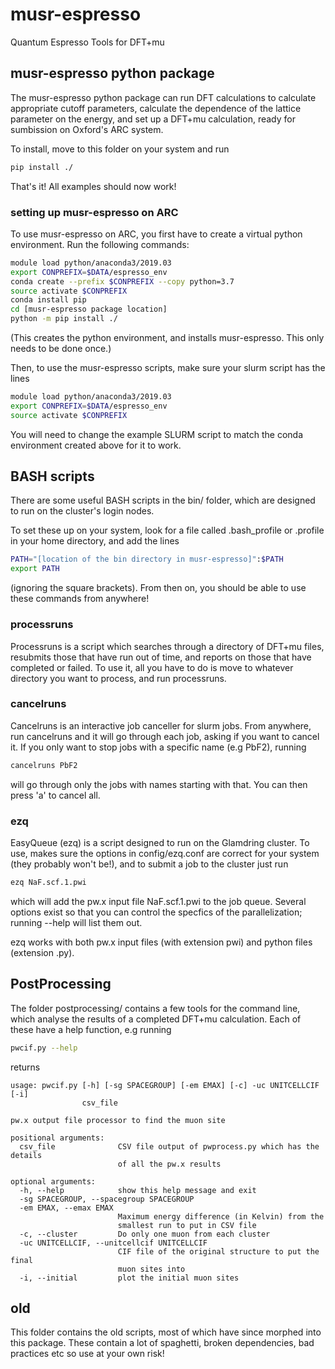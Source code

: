 # musr-espresso
Quantum Espresso Tools for DFT+mu

## musr-espresso python package
The musr-espresso python package can run DFT calculations to calculate appropriate cutoff parameters, calculate the dependence of the lattice parameter 
on the energy, and set up a DFT+mu calculation, ready for sumbission on Oxford's ARC system.

To install, move to this folder on your system and run
```bash
pip install ./
```
That's it! All examples should now work!

### setting up musr-espresso on ARC
To use musr-espresso on ARC, you first have to create a virtual python environment. Run the following commands:
```bash
module load python/anaconda3/2019.03
export CONPREFIX=$DATA/espresso_env
conda create --prefix $CONPREFIX --copy python=3.7
source activate $CONPREFIX
conda install pip
cd [musr-espresso package location]
python -m pip install ./
```
(This creates the python environment, and installs musr-espresso. This only needs to be done once.)

Then, to use the musr-espresso scripts, make sure your slurm script has the lines
```bash
module load python/anaconda3/2019.03
export CONPREFIX=$DATA/espresso_env
source activate $CONPREFIX
```

You will need to change the example SLURM script to match the conda environment created above for it to work.

## BASH scripts
There are some useful BASH scripts in the bin/ folder, which are designed to run on the cluster's login nodes. 

To set these up on your system, look for a file called .bash_profile or .profile in your home directory, and 
add the lines
```bash
PATH="[location of the bin directory in musr-espresso]":$PATH
export PATH
```
(ignoring the square brackets). From then on, you should be able to use these commands from anywhere!

### processruns
Processruns is a script which searches through a directory of DFT+mu files, resubmits those that have run out of time,
and reports on those that have completed or failed. To use it, all you have to do is move to whatever directory you 
want to process, and run processruns. 

### cancelruns
Cancelruns is an interactive job canceller for slurm jobs. From anywhere, run cancelruns and it will go through each job, 
asking if you want to cancel it. If you only want to stop jobs with a specific name (e.g PbF2), running 
```bash
cancelruns PbF2
```
will go through only the jobs with names starting with that. You can then press 'a' to cancel all.

### ezq
EasyQueue (ezq) is a script designed to run on the Glamdring cluster. To use, makes sure the options in config/ezq.conf are correct
for your system (they probably won't be!), and to submit a job to the cluster just run
```bash
ezq NaF.scf.1.pwi
```
which will add the pw.x input file NaF.scf.1.pwi to the job queue. Several options exist so that you can control the specfics of the 
parallelization; running --help will list them out. 

ezq works with both pw.x input files (with extension pwi) and python files (extension .py).

## PostProcessing
The folder postprocessing/ contains a few tools for the command line, which analyse the results of a completed DFT+mu calculation. 
Each of these have a help function, e.g running
```bash
pwcif.py --help
```
returns
```
usage: pwcif.py [-h] [-sg SPACEGROUP] [-em EMAX] [-c] -uc UNITCELLCIF [-i]
                csv_file

pw.x output file processor to find the muon site

positional arguments:
  csv_file              CSV file output of pwprocess.py which has the details
                        of all the pw.x results

optional arguments:
  -h, --help            show this help message and exit
  -sg SPACEGROUP, --spacegroup SPACEGROUP
  -em EMAX, --emax EMAX
                        Maximum energy difference (in Kelvin) from the
                        smallest run to put in CSV file
  -c, --cluster         Do only one muon from each cluster
  -uc UNITCELLCIF, --unitcellcif UNITCELLCIF
                        CIF file of the original structure to put the final
                        muon sites into
  -i, --initial         plot the initial muon sites
```

## old
This folder contains the old scripts, most of which have since morphed into this package. These contain a lot of spaghetti, broken dependencies, bad practices 
etc so use at your own risk!
